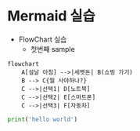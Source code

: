 # Mermaid 실습
- FlowChart 실습
    - 첫번째 sample


```mermaid
flowchart
    A[설날 아침] -->|세뱃돈| B(쇼핑 가기)
    B --> C{뭘 사야하나?}
    C -->|선택1| D[노트북]
    C -->|선택2| E[스마트폰]
    C -->|선택3| F[자동차] 
```

```python
print('hello world')
```

